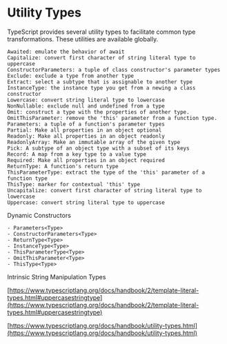# Utility Types

TypeScript provides several utility types to facilitate common type transformations. These utilities are available globally.

```
Awaited: emulate the behavior of await
Capitalize: convert first character of string literal type to uppercase
ConstructorParameters: a tuple of class constructor's parameter types
Exclude: exclude a type from another type
Extract: select a subtype that is assignable to another type
InstanceType: the instance type you get from a newing a class constructor
Lowercase: convert string literal type to lowercase
NonNullable: exclude null and undefined from a type
Omit: construct a type with the properties of another type.
OmitThisParameter: remove the 'this' parameter from a function type.
Parameters: a tuple of a function's parameter types
Partial: Make all properties in an object optional
Readonly: Make all properties in an object readonly
ReadonlyArray: Make an immutable array of the given type
Pick: A subtype of an object type with a subset of its keys
Record: A map from a key type to a value type
Required: Make all properties in an object required
ReturnType: A function's return type
ThisParameterType: extract the type of the 'this' parameter of a function type
ThisType: marker for contextual 'this' type
Uncapitalize: convert first character of string literal type to lowercase
Uppercase: convert string literal type to uppercase
```

Dynamic Constructors

```
- Parameters<Type>
- ConstructorParameters<Type>
- ReturnType<Type>
- InstanceType<Type>
- ThisParameterType<Type>
- OmitThisParameter<Type>
- ThisType<Type>
```

Intrinsic String Manipulation Types

[https://www.typescriptlang.org/docs/handbook/2/template-literal-types.html#uppercasestringtype](https://www.typescriptlang.org/docs/handbook/2/template-literal-types.html#uppercasestringtype)

[https://www.typescriptlang.org/docs/handbook/utility-types.html](https://www.typescriptlang.org/docs/handbook/utility-types.html)
